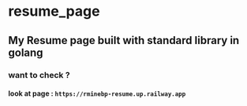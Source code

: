 # resume_page


## My Resume page built with standard library in golang

### want to check ? 

#### look at page : `https://rminebp-resume.up.railway.app`

